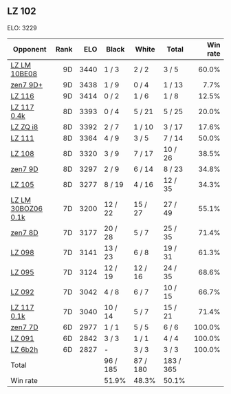 ## LZ 102 ##

ELO: 3229

Opponent | Rank | ELO | Black | White | Total | Win rate
---------|-----:|----:|-------|-------|-------|-------:
[LZ LM 10BE08](LZ%20LM%2010BE08.md) | 9D | 3440 | 1 / 3 | 2 / 2 | 3 / 5 | 60.0%
[zen7 9D+](zen7%209D+.md) | 9D | 3438 | 1 / 9 | 0 / 4 | 1 / 13 | 7.7%
[LZ 116](LZ%20116.md) | 9D | 3414 | 0 / 2 | 1 / 6 | 1 / 8 | 12.5%
[LZ 117 0.4k](LZ%20117%200.4k.md) | 8D | 3393 | 0 / 4 | 5 / 21 | 5 / 25 | 20.0%
[LZ ZQ i8](LZ%20ZQ%20i8.md) | 8D | 3392 | 2 / 7 | 1 / 10 | 3 / 17 | 17.6%
[LZ 111](LZ%20111.md) | 8D | 3364 | 4 / 9 | 3 / 5 | 7 / 14 | 50.0%
[LZ 108](LZ%20108.md) | 8D | 3320 | 3 / 9 | 7 / 17 | 10 / 26 | 38.5%
[zen7 9D](zen7%209D.md) | 8D | 3297 | 2 / 9 | 6 / 14 | 8 / 23 | 34.8%
[LZ 105](LZ%20105.md) | 8D | 3277 | 8 / 19 | 4 / 16 | 12 / 35 | 34.3%
[LZ LM 30BOZ06 0.1k](LZ%20LM%2030BOZ06%200.1k.md) | 7D | 3200 | 12 / 22 | 15 / 27 | 27 / 49 | 55.1%
[zen7 8D](zen7%208D.md) | 7D | 3177 | 20 / 28 | 5 / 7 | 25 / 35 | 71.4%
[LZ 098](LZ%20098.md) | 7D | 3141 | 13 / 23 | 6 / 8 | 19 / 31 | 61.3%
[LZ 095](LZ%20095.md) | 7D | 3124 | 12 / 19 | 12 / 16 | 24 / 35 | 68.6%
[LZ 092](LZ%20092.md) | 7D | 3042 | 4 / 8 | 6 / 7 | 10 / 15 | 66.7%
[LZ 117 0.1k](LZ%20117%200.1k.md) | 7D | 3040 | 10 / 14 | 5 / 7 | 15 / 21 | 71.4%
[zen7 7D](zen7%207D.md) | 6D | 2977 | 1 / 1 | 5 / 5 | 6 / 6 | 100.0%
[LZ 091](LZ%20091.md) | 6D | 2842 | 3 / 3 | 1 / 1 | 4 / 4 | 100.0%
[LZ 6b2h](LZ%206b2h.md) | 6D | 2827 | - | 3 / 3 | 3 / 3 | 100.0%
Total | | | 96 / 185 | 87 / 180 | 183 / 365 | 
Win rate| | | 51.9% | 48.3% | 50.1% | 

